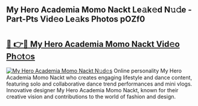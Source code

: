 ## My Hero Academia Momo Nackt Le𝚊k𝚎d N𝚞𝚍e - Part-Pts Vid𝚎o Le𝚊ks Photos pOZf0

# <h2><a href="http://fb6eix.evod.top/?m=My+Hero+Academia+Momo+Nackt">🔗 👉🔴 My Hero Academia Momo Nackt Vid𝚎o Ph𝚘t𝚘s</a></h2>

[![My Hero Academia Momo Nackt N𝚞d𝚎s](https://i.imgur.com/8V9OHl7.gif)](http://fb6eix.evod.top/?m=My+Hero+Academia+Momo+Nackt)
Online personality My Hero Academia Momo Nackt who creates engaging lifestyle and dance content, featuring solo and collaborative dance trend performances and mini vlogs. Innovative designer My Hero Academia Momo Nackt, known for their creative vision and contributions to the world of fashion and design. 
